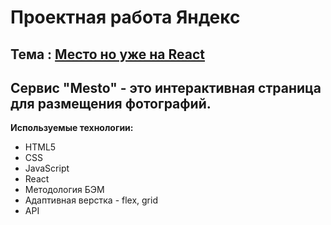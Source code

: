 # Проектная работа Яндекс

## Тема : [Место но уже на React](https://jon666grid.github.io/mesto-react/)

## Сервис "Mesto" - это интерактивная страница для размещения фотографий.

**Используемые технологии:**

* HTML5
* CSS
* JavaScript
* React
* Методология БЭМ
* Адаптивная верстка - flex, grid
* API
